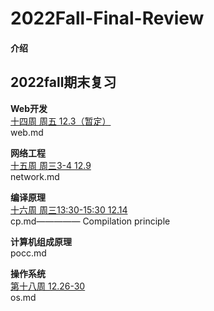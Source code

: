 # 2022Fall-Final-Review

#### 介绍
2022fall期末复习 <br>
------
**Web开发** <br>
<u>十四周 周五 12.3（暂定）</u> <br>
web.md <br>

**网络工程**<br>
<u>十五周 周三3-4 12.9</u> <br>
network.md<br>

**编译原理**<br>
<u>十六周 周三13:30-15:30 12.14</u> <br>
cp.md—————	Compilation principle<br>

**计算机组成原理**<br>
pocc.md <br>

**操作系统**<br>
<u>第十八周 12.26-30</u> <br>
os.md<br>



